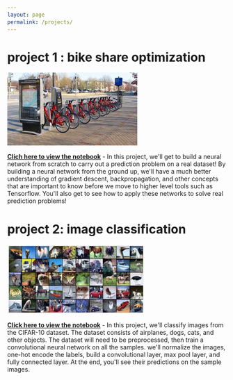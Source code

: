 ```yaml
---
layout: page
permalink: /projects/
---
```


project 1 : bike share optimization
====================
![](/assets/bike-share.png) 

<a href="https://github.com/khalidbouziane/Bake-share-optimization-using-neural-network/blob/master/dlnd-your-first-neural-network.ipynb" target="_blank">**Clich here to view the notebook**</a> - In this project, we'll get to build a neural network from scratch to carry out a prediction problem on a real dataset! By building a neural network from the ground up, we'll have a much better understanding of gradient descent, backpropagation, and other concepts that are important to know before we move to higher level tools such as Tensorflow. You'll also get to see how to apply these networks to solve real prediction problems!

project 2: image classification
====================
![](/assets/image-classification.png)

<a href="https://github.com/khalidbouziane/Image_classification-using-CNN/blob/master/dlnd_image_classification.ipynb" target="_blank">**Click here to view the notebook**</a> - In this project, we'll classify images from the CIFAR-10 dataset. The dataset consists of airplanes, dogs, cats, and other objects. The dataset will need to be preprocessed, then train a convolutional neural network on all the samples. we'll normalize the images, one-hot encode the labels, build a convolutional layer, max pool layer, and fully connected layer. At the end, you'll see their predictions on the sample images.

